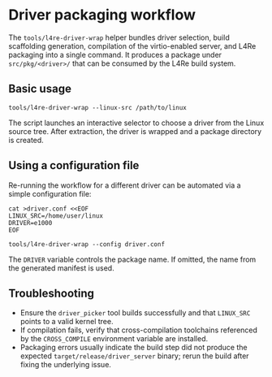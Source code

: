 # Driver packaging workflow

The `tools/l4re-driver-wrap` helper bundles driver selection, build scaffolding
generation, compilation of the virtio-enabled server, and L4Re packaging into a
single command. It produces a package under `src/pkg/<driver>/` that can be
consumed by the L4Re build system.

## Basic usage

```
tools/l4re-driver-wrap --linux-src /path/to/linux
```

The script launches an interactive selector to choose a driver from the Linux
source tree. After extraction, the driver is wrapped and a package directory is
created.

## Using a configuration file

Re-running the workflow for a different driver can be automated via a simple
configuration file:

```
cat >driver.conf <<EOF
LINUX_SRC=/home/user/linux
DRIVER=e1000
EOF

tools/l4re-driver-wrap --config driver.conf
```

The `DRIVER` variable controls the package name. If omitted, the name from the
generated manifest is used.

## Troubleshooting

* Ensure the `driver_picker` tool builds successfully and that `LINUX_SRC`
  points to a valid kernel tree.
* If compilation fails, verify that cross-compilation toolchains referenced by
  the `CROSS_COMPILE` environment variable are installed.
* Packaging errors usually indicate the build step did not produce the expected
  `target/release/driver_server` binary; rerun the build after fixing the
  underlying issue.
